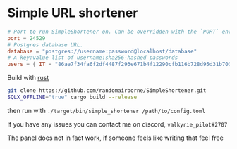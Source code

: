 # Simple URL shortener
```toml
# Port to run SimpleShortener on. Can be overridden with the `PORT` environment variable.
port = 24529
# Postgres database URL.
database = "postgres://username:password@localhost/database"
# A key:value list of username:sha256-hashed passwords
users = { IT = "86ae7f34fa6f2df4487f293e671b4f12290cfb116b728d95d31b703759daf2c7", marketing = "b3bd546e40e984a3067961591feea0c1a253051896e653bba6b8302317987ed3" }

```
Build with [rust](https://rust-lang.org)
```bash
git clone https://github.com/randomairborne/SimpleShortener.git
SQLX_OFFLINE="true" cargo build --release
```
then run with `./target/bin/simple_shortener /path/to/config.toml`

If you have any issues you can contact me on discord, `valkyrie_pilot#2707`

The panel does not in fact work, if someone feels like writing that feel free